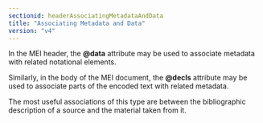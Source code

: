 ```yaml
---
sectionid: headerAssociatingMetadataAndData
title: "Associating Metadata and Data"
version: "v4"
---
```




In the MEI header, the **@data** attribute may be used to associate metadata with
related notational elements.


Similarly, in the body of the MEI document, the **@decls** attribute may be used to
associate parts of the encoded text with related metadata.


The most useful associations of this type are between the bibliographic description
of a
source and the material taken from it.

